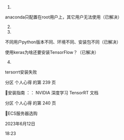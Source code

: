 

1.

anaconda只配置在root用户上，其它用户无法使用（已解决）

2.

3.

不同用户python版本不同、环境不同、安装包不同（已解决）

使用keras为啥还要安装TensorFlow？（已解决）

4.

tersorrt安装失败



分区 个人心得 的第 239 页

安装指南 ：： NVIDIA 深度学习 TensorRT 文档

分区 个人心得 的第 240 页

ECS服务器选购

2023年6月12日

18:23